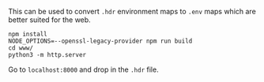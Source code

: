 This can be used to convert `.hdr` environment maps to `.env` maps which
are better suited for the web.

```
npm install
NODE_OPTIONS=--openssl-legacy-provider npm run build
cd www/
python3 -m http.server
```

Go to `localhost:8000` and drop in the `.hdr` file.

